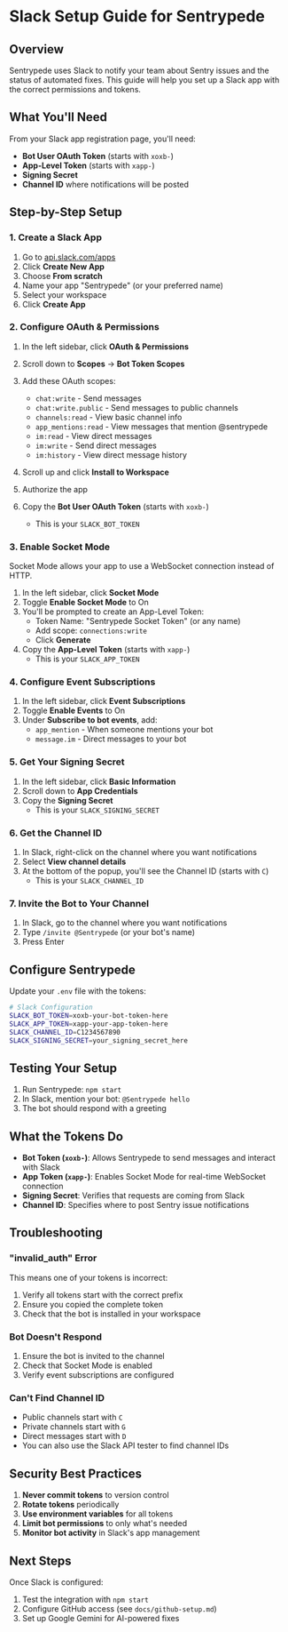 # Slack Setup Guide for Sentrypede

## Overview

Sentrypede uses Slack to notify your team about Sentry issues and the status of automated fixes. This guide will help you set up a Slack app with the correct permissions and tokens.

## What You'll Need

From your Slack app registration page, you'll need:
- **Bot User OAuth Token** (starts with `xoxb-`)
- **App-Level Token** (starts with `xapp-`)
- **Signing Secret**
- **Channel ID** where notifications will be posted

## Step-by-Step Setup

### 1. Create a Slack App

1. Go to [api.slack.com/apps](https://api.slack.com/apps)
2. Click **Create New App**
3. Choose **From scratch**
4. Name your app "Sentrypede" (or your preferred name)
5. Select your workspace
6. Click **Create App**

### 2. Configure OAuth & Permissions

1. In the left sidebar, click **OAuth & Permissions**
2. Scroll down to **Scopes** → **Bot Token Scopes**
3. Add these OAuth scopes:
   - `chat:write` - Send messages
   - `chat:write.public` - Send messages to public channels
   - `channels:read` - View basic channel info
   - `app_mentions:read` - View messages that mention @sentrypede
   - `im:read` - View direct messages
   - `im:write` - Send direct messages
   - `im:history` - View direct message history

4. Scroll up and click **Install to Workspace**
5. Authorize the app
6. Copy the **Bot User OAuth Token** (starts with `xoxb-`)
   - This is your `SLACK_BOT_TOKEN`

### 3. Enable Socket Mode

Socket Mode allows your app to use a WebSocket connection instead of HTTP.

1. In the left sidebar, click **Socket Mode**
2. Toggle **Enable Socket Mode** to On
3. You'll be prompted to create an App-Level Token:
   - Token Name: "Sentrypede Socket Token" (or any name)
   - Add scope: `connections:write`
   - Click **Generate**
4. Copy the **App-Level Token** (starts with `xapp-`)
   - This is your `SLACK_APP_TOKEN`

### 4. Configure Event Subscriptions

1. In the left sidebar, click **Event Subscriptions**
2. Toggle **Enable Events** to On
3. Under **Subscribe to bot events**, add:
   - `app_mention` - When someone mentions your bot
   - `message.im` - Direct messages to your bot

### 5. Get Your Signing Secret

1. In the left sidebar, click **Basic Information**
2. Scroll down to **App Credentials**
3. Copy the **Signing Secret**
   - This is your `SLACK_SIGNING_SECRET`

### 6. Get the Channel ID

1. In Slack, right-click on the channel where you want notifications
2. Select **View channel details**
3. At the bottom of the popup, you'll see the Channel ID (starts with `C`)
   - This is your `SLACK_CHANNEL_ID`

### 7. Invite the Bot to Your Channel

1. In Slack, go to the channel where you want notifications
2. Type `/invite @Sentrypede` (or your bot's name)
3. Press Enter

## Configure Sentrypede

Update your `.env` file with the tokens:

```bash
# Slack Configuration
SLACK_BOT_TOKEN=xoxb-your-bot-token-here
SLACK_APP_TOKEN=xapp-your-app-token-here
SLACK_CHANNEL_ID=C1234567890
SLACK_SIGNING_SECRET=your_signing_secret_here
```

## Testing Your Setup

1. Run Sentrypede: `npm start`
2. In Slack, mention your bot: `@Sentrypede hello`
3. The bot should respond with a greeting

## What the Tokens Do

- **Bot Token (`xoxb-`)**: Allows Sentrypede to send messages and interact with Slack
- **App Token (`xapp-`)**: Enables Socket Mode for real-time WebSocket connection
- **Signing Secret**: Verifies that requests are coming from Slack
- **Channel ID**: Specifies where to post Sentry issue notifications

## Troubleshooting

### "invalid_auth" Error

This means one of your tokens is incorrect:
1. Verify all tokens start with the correct prefix
2. Ensure you copied the complete token
3. Check that the bot is installed in your workspace

### Bot Doesn't Respond

1. Ensure the bot is invited to the channel
2. Check that Socket Mode is enabled
3. Verify event subscriptions are configured

### Can't Find Channel ID

- Public channels start with `C`
- Private channels start with `G`
- Direct messages start with `D`
- You can also use the Slack API tester to find channel IDs

## Security Best Practices

1. **Never commit tokens** to version control
2. **Rotate tokens** periodically
3. **Use environment variables** for all tokens
4. **Limit bot permissions** to only what's needed
5. **Monitor bot activity** in Slack's app management

## Next Steps

Once Slack is configured:
1. Test the integration with `npm start`
2. Configure GitHub access (see `docs/github-setup.md`)
3. Set up Google Gemini for AI-powered fixes 